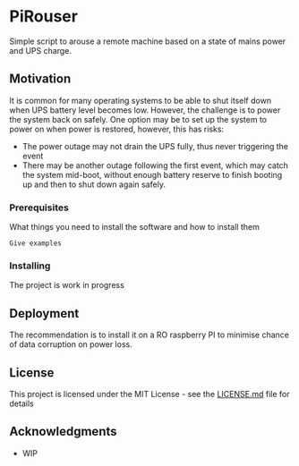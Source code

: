 # PiRouser

Simple script to arouse a remote machine based on a state of mains power and UPS charge.

## Motivation

It is common for many operating systems to be able to shut itself down when UPS battery level becomes low. However, the challenge is to power the system back on safely. One option may be to set up the system to power on when power is restored, however, this has risks:
* The power outage may not drain the UPS fully, thus never triggering the event
* There may be another outage following the first event, which may catch the system mid-boot, without enough battery reserve to finish booting up and then to shut down again safely.

### Prerequisites

What things you need to install the software and how to install them

```
Give examples
```

### Installing

The project is work in progress

## Deployment

The recommendation is to install it on a RO raspberry PI to minimise chance of data corruption on power loss.

## License

This project is licensed under the MIT License - see the [LICENSE.md](LICENSE.md) file for details

## Acknowledgments

* WIP
